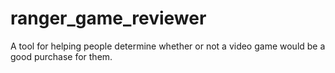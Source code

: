 # ranger_game_reviewer
A tool for helping people determine whether or not a video game would be a good purchase for them.
